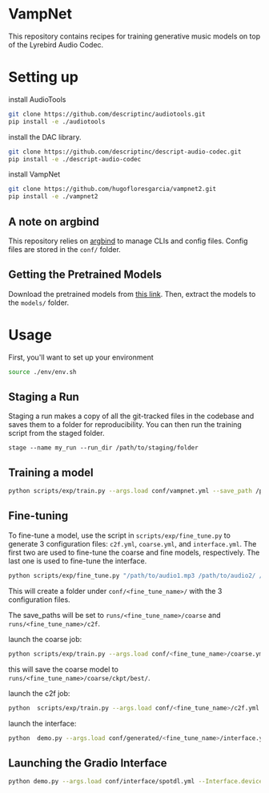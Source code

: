 # VampNet

This repository contains recipes for training generative music models on top of the Lyrebird Audio Codec.

# Setting up

install AudioTools

```bash
git clone https://github.com/descriptinc/audiotools.git
pip install -e ./audiotools
```

install the DAC library.

```bash
git clone https://github.com/descriptinc/descript-audio-codec.git
pip install -e ./descript-audio-codec
```

install VampNet

```bash
git clone https://github.com/hugofloresgarcia/vampnet2.git
pip install -e ./vampnet2
```

## A note on argbind
This repository relies on [argbind](https://github.com/pseeth/argbind) to manage CLIs and config files.
Config files are stored in the `conf/` folder.

## Getting the Pretrained Models

Download the pretrained models from [this link](https://drive.google.com/file/d/1ZIBMJMt8QRE8MYYGjg4lH7v7BLbZneq2/view?usp=sharing). Then, extract the models to the `models/` folder.

# Usage

First, you'll want to set up your environment
```bash
source ./env/env.sh
```

## Staging a Run

Staging a run makes a copy of all the git-tracked files in the codebase and saves them to a folder for reproducibility. You can then run the training script from the staged folder.

```
stage --name my_run --run_dir /path/to/staging/folder
```

## Training a model

```bash
python scripts/exp/train.py --args.load conf/vampnet.yml --save_path /path/to/checkpoints
```

## Fine-tuning
To fine-tune a model, use the script in `scripts/exp/fine_tune.py` to generate 3 configuration files: `c2f.yml`, `coarse.yml`, and `interface.yml`.
The first two are used to fine-tune the coarse and fine models, respectively. The last one is used to fine-tune the interface.

```bash
python scripts/exp/fine_tune.py "/path/to/audio1.mp3 /path/to/audio2/ /path/to/audio3.wav" <fine_tune_name>
```

This will create a folder under `conf/<fine_tune_name>/` with the 3 configuration files.

The save_paths will be set to `runs/<fine_tune_name>/coarse` and `runs/<fine_tune_name>/c2f`.

launch the coarse job:
```bash
python scripts/exp/train.py --args.load conf/<fine_tune_name>/coarse.yml
```

this will save the coarse model to `runs/<fine_tune_name>/coarse/ckpt/best/`.

launch the c2f job:
```bash
python  scripts/exp/train.py --args.load conf/<fine_tune_name>/c2f.yml
```

launch the interface:
```bash
python  demo.py --args.load conf/generated/<fine_tune_name>/interface.yml
```


## Launching the Gradio Interface
```bash
python demo.py --args.load conf/interface/spotdl.yml --Interface.device cuda
```
